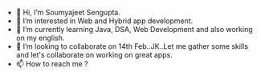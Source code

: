- 👋 Hi, I’m Soumyajeet Sengupta.
- 👀 I’m interested in Web and Hybrid app development.
- 🌱 I’m currently learning Java, DSA, Web Development and also working on my english.
- 💞️ I’m looking to collaborate on 14th Feb..JK..Let me gather some skills and let's collaborate on working on great apps.
- 📫 How to reach me ?

<!---
205senguptasoumyajeet/205senguptasoumyajeet is a ✨ special ✨ repository because its `README.md` (this file) appears on your GitHub profile.
You can click the Preview link to take a look at your changes.
--->
